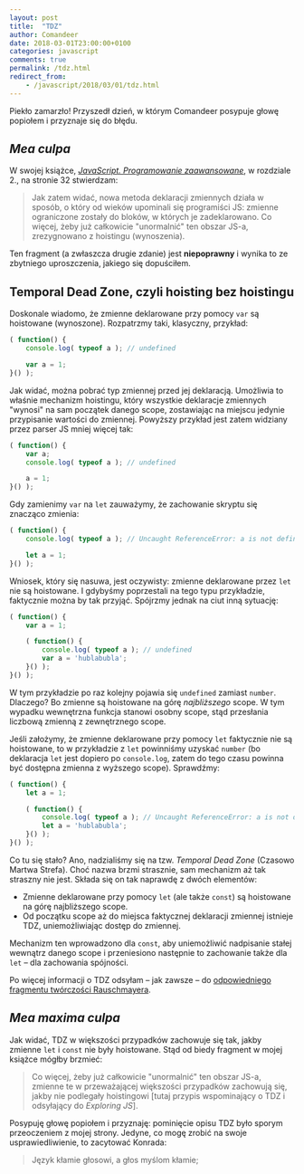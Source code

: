 ```yaml
---
layout: post
title:  "TDZ"
author: Comandeer
date: 2018-03-01T23:00:00+0100
categories: javascript
comments: true
permalink: /tdz.html
redirect_from:
    - /javascript/2018/03/01/tdz.html
---
```


Piekło zamarzło! Przyszedł dzień, w którym Comandeer posypuje głowę popiołem i przyznaje się do błędu.

## <i lang="la">Mea culpa</i>

W swojej książce, [<i>JavaScript. Programowanie zaawansowane</i>](https://helion.pl/ksiazki/javascript-programowanie-zaawansowane-tomasz-comandeer-jakut,jascpz.htm), w rozdziale 2., na stronie 32 stwierdzam:

>   Jak zatem widać, nowa metoda deklaracji zmiennych działa w sposób, o który od wieków upominali się programiści JS: zmienne ograniczone zostały do bloków, w których je zadeklarowano. Co więcej, żeby już całkowicie "unormalnić" ten obszar JS-a, zrezygnowano z hoistingu (wynoszenia).

Ten fragment (a zwłaszcza drugie zdanie) jest **niepoprawny** i wynika to ze zbytniego uproszczenia, jakiego się dopuściłem.

## Temporal Dead Zone, czyli hoisting bez hoistingu

Doskonale wiadomo, że zmienne deklarowane przy pomocy `var` są hoistowane (wynoszone). Rozpatrzmy taki, klasyczny, przykład:

```javascript
( function() {
	console.log( typeof a ); // undefined

	var a = 1;
}() );
```

Jak widać, można pobrać typ zmiennej przed jej deklaracją. Umożliwia to właśnie mechanizm hoistingu, który wszystkie deklaracje zmiennych "wynosi" na sam początek danego scope, zostawiając na miejscu jedynie przypisanie wartości do zmiennej. Powyższy przykład jest zatem widziany przez parser JS mniej więcej tak:

```javascript
( function() {
	var a;
	console.log( typeof a ); // undefined

	a = 1;
}() );
```

Gdy zamienimy `var` na `let` zauważymy, że zachowanie skryptu się znacząco zmienia:

```javascript
( function() {
	console.log( typeof a ); // Uncaught ReferenceError: a is not defined

	let a = 1;
}() );
```

Wniosek, który się nasuwa, jest oczywisty: zmienne deklarowane przez `let` nie są hoistowane. I gdybyśmy poprzestali na tego typu przykładzie, faktycznie można by tak przyjąć. Spójrzmy jednak na ciut inną sytuację:

```javascript
( function() {
	var a = 1;

	( function() {
		console.log( typeof a ); // undefined
		var a = 'hublabubla';
	}() );
}() );
```

W tym przykładzie po raz kolejny pojawia się `undefined` zamiast `number`. Dlaczego? Bo zmienne są hoistowane na górę _najbliższego_ scope. W tym wypadku wewnętrzna funkcja stanowi osobny scope, stąd przesłania liczbową zmienną z zewnętrznego scope.

Jeśli założymy, że zmienne deklarowane przy pomocy `let` faktycznie nie są hoistowane, to w przykładzie z `let` powinniśmy uzyskać `number` (bo deklaracja `let` jest dopiero po `console.log`, zatem do tego czasu powinna być dostępna zmienna z wyższego scope). Sprawdźmy:

```javascript
( function() {
	let a = 1;

	( function() {
		console.log( typeof a ); // Uncaught ReferenceError: a is not defined
		let a = 'hublabubla';
	}() );
}() );
```

Co tu się stało? Ano, nadzialiśmy się na tzw. <i lang="en">Temporal Dead Zone</i> (Czasowo Martwa Strefa). Choć nazwa brzmi strasznie, sam mechanizm aż tak straszny nie jest. Składa się on tak naprawdę z dwóch elementów:

*   Zmienne deklarowane przy pomocy `let` (ale także `const`) są hoistowane na górę najbliższego scope.
*   Od początku scope aż do miejsca faktycznej deklaracji zmiennej istnieje TDZ, uniemożliwiając dostęp do zmiennej.

Mechanizm ten wprowadzono dla `const`, aby uniemożliwić nadpisanie stałej wewnątrz danego scope i przeniesiono następnie to zachowanie także dla `let` – dla zachowania spójności.

Po więcej informacji o TDZ odsyłam – jak zawsze – do [odpowiedniego fragmentu twórczości Rauschmayera](http://exploringjs.com/es6/ch_variables.html#sec_temporal-dead-zone).

## <i lang="la">Mea maxima culpa</i>

Jak widać, TDZ w większości przypadków zachowuje się tak, jakby zmienne `let` i `const` nie były hoistowane. Stąd od biedy fragment w mojej książce mógłby brzmieć:

>   Co więcej, żeby już całkowicie "unormalnić" ten obszar JS-a, zmienne te w przeważającej większości przypadków zachowują się, jakby nie podlegały hoistingowi [tutaj przypis wspominający o TDZ i odsyłający do <i>Exploring JS</i>].

Posypuję głowę popiołem i przyznaję: pominięcie opisu TDZ było sporym przeoczeniem z mojej strony. Jedyne, co mogę zrobić na swoje usprawiedliwienie, to zacytować Konrada:

>   Język kłamie głosowi, a głos myślom kłamie;

